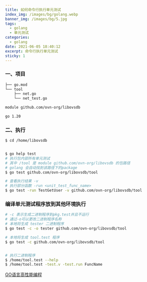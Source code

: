 ```yaml
---
title: 如何命令行执行单元测试
index_img: /images/bg/golang.webp
banner_img: /images/bg/5.jpg
tags:
  - golang
  - 单元测试
categories:
  - golang
date: 2021-06-05 18:40:12
excerpt: 命令行执行单元测试
sticky: 1
---
```


### 一、项目

``` bash
├── go.mod
└── tool
    ├── net.go
    └── net_test.go
```

``` bash
module github.com/ovn-org/libovsdb

go 1.20
```

### 二、执行

``` bash
$ cd /home/libovsdb


$ go help test
# 执行包内部所有单元测试
# 其中 /tool 是 module github.com/ovn-org/libovsdb 的包路径
# golang 会自动找到该路径下的package
$ go test github.com/ovn-org/libovsdb/tool

# 查看执行结果 -v
# 执行部分函数 -run <unit_test_func_name>
$ go test -run TestGetUser -v github.com/ovn-org/libovsdb/tool
```

### 编译单元测试程序放到其他环境执行

``` bash
# -c 表示生成二进制程序到pkg.test并且不运行
# 通过-o可以更改二进制程序名称
# 本地将生成 tester 二进制程序
$ go test -c -o tester github.com/ovn-org/libovsdb/tool

# 本地将生成 tool.test 程序
$ go test -c github.com/ovn-org/libovsdb/tool


# 执行二进制程序
$ /home/tool.test --help
$ /home/tool.test -test.v -test.run FuncName
```

[GO语言高性能编程](https://geektutu.com/post/high-performance-go.html)
